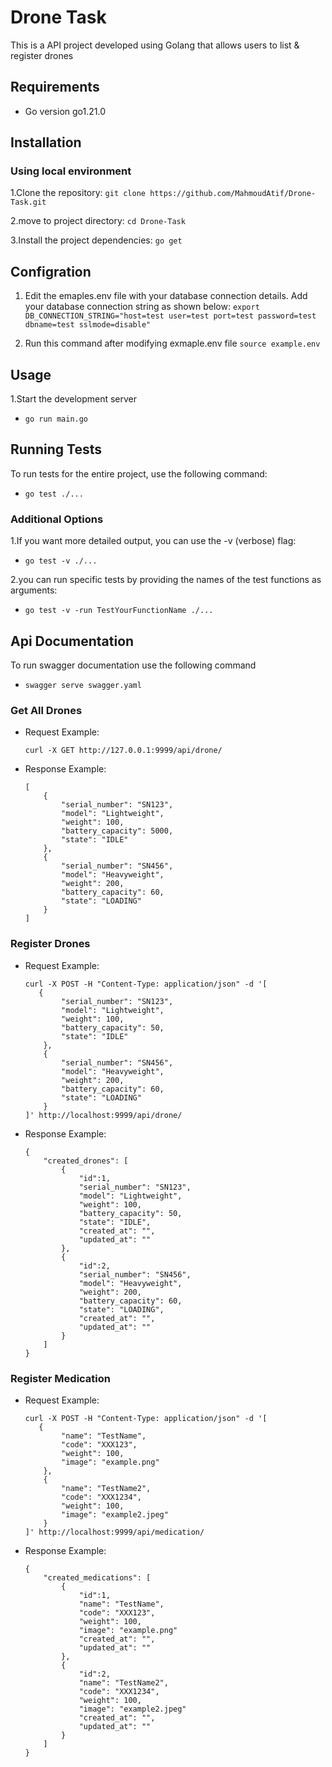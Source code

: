 # Drone Task
This is a API project developed using Golang that allows users to list & register drones

## Requirements
- Go version go1.21.0 

## Installation

### Using local environment
1.Clone the repository:
    `git clone https://github.com/MahmoudAtif/Drone-Task.git`

2.move to project directory:
    `cd Drone-Task`

3.Install the project dependencies:
    `go get`

## Configration
1. Edit the emaples.env file with your database connection details. Add your database connection string as shown below:
    `export DB_CONNECTION_STRING="host=test user=test port=test password=test dbname=test sslmode=disable"`

2. Run this command after modifying exmaple.env file
    `source example.env`
    
## Usage
1.Start the development server
-   `go run main.go`

## Running Tests
To run tests for the entire project, use the following command:
-   ```go test ./...```
### Additional Options
1.If you want more detailed output, you can use the -v (verbose) flag:
-   ```go test -v ./...```

2.you can run specific tests by providing the names of the test functions as arguments:
-   ```go test -v -run TestYourFunctionName ./...```

## Api Documentation
To run swagger documentation use the following command
-   ```swagger serve swagger.yaml```

### Get All Drones
- Request Example:
    ```
    curl -X GET http://127.0.0.1:9999/api/drone/
    ```
- Response Example:
    ```
    [
        {
            "serial_number": "SN123",
            "model": "Lightweight",
            "weight": 100,
            "battery_capacity": 5000,
            "state": "IDLE"
        },
        {
            "serial_number": "SN456",
            "model": "Heavyweight",
            "weight": 200,
            "battery_capacity": 60,
            "state": "LOADING"
        }
    ]
    ```
### Register Drones
- Request Example:
    ```
    curl -X POST -H "Content-Type: application/json" -d '[
       {
            "serial_number": "SN123",
            "model": "Lightweight",
            "weight": 100,
            "battery_capacity": 50,
            "state": "IDLE"
        },
        {
            "serial_number": "SN456",
            "model": "Heavyweight",
            "weight": 200,
            "battery_capacity": 60,
            "state": "LOADING"
        }
    ]' http://localhost:9999/api/drone/
    ```
- Response Example:
    ```
    {
        "created_drones": [
            {   
                "id":1,
                "serial_number": "SN123",
                "model": "Lightweight",
                "weight": 100,
                "battery_capacity": 50,
                "state": "IDLE",
                "created_at": "",
                "updated_at": ""
            },
            {
                "id":2,
                "serial_number": "SN456",
                "model": "Heavyweight",
                "weight": 200,
                "battery_capacity": 60,
                "state": "LOADING",
                "created_at": "",
                "updated_at": ""
            }
        ]
    }
    ```

### Register Medication
- Request Example:
    ```
    curl -X POST -H "Content-Type: application/json" -d '[
       {
            "name": "TestName",
            "code": "XXX123",
            "weight": 100,
            "image": "example.png"
        },
        {
            "name": "TestName2",
            "code": "XXX1234",
            "weight": 100,
            "image": "example2.jpeg"
        }
    ]' http://localhost:9999/api/medication/
    ```
- Response Example:
    ```
    {
        "created_medications": [
            {   
                "id":1,
                "name": "TestName",
                "code": "XXX123",
                "weight": 100,
                "image": "example.png"
                "created_at": "",
                "updated_at": ""
            },
            {
                "id":2,
                "name": "TestName2",
                "code": "XXX1234",
                "weight": 100,
                "image": "example2.jpeg"
                "created_at": "",
                "updated_at": ""
            }
        ]
    }
    ```
